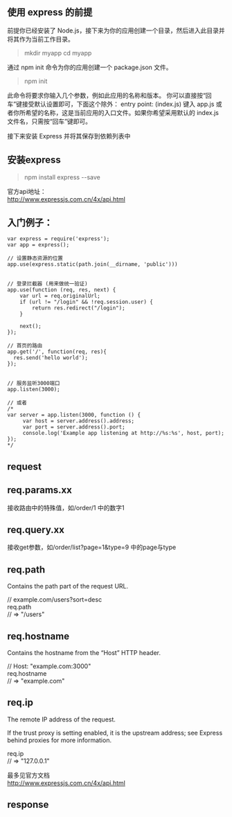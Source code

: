 
使用 express 的前提
--------------
前提你已经安装了 Node.js，接下来为你的应用创建一个目录，然后进入此目录并将其作为当前工作目录。  
> mkdir myapp
> cd myapp

通过 npm init 命令为你的应用创建一个 package.json 文件。 
> npm init

此命令将要求你输入几个参数，例如此应用的名称和版本。 你可以直接按“回车”键接受默认设置即可，下面这个除外：
entry point: (index.js)
键入 app.js 或者你所希望的名称，这是当前应用的入口文件。如果你希望采用默认的 index.js 文件名，只需按“回车”键即可。  
  

  
接下来安装 Express 并将其保存到依赖列表中

安装express
--------------
> npm install express --save
  
官方api地址：  
http://www.expressjs.com.cn/4x/api.html  



入门例子：
--------------
```nodejs
var express = require('express');
var app = express();

// 设置静态资源的位置
app.use(express.static(path.join(__dirname, 'public')))


// 登录拦截器 (用来做统一验证)
app.use(function (req, res, next) {
    var url = req.originalUrl;
    if (url != "/login" && !req.session.user) {
        return res.redirect("/login");
    }

    next();
});

// 首页的路由
app.get('/', function(req, res){
  res.send('hello world');
});


// 服务监听3000端口
app.listen(3000);

// 或者
/*
var server = app.listen(3000, function () {
     var host = server.address().address;
     var port = server.address().port;
     console.log('Example app listening at http://%s:%s', host, port);
}); 
*/
```
  
  
  
request
--------------

req.params.xx
---------------
接收路由中的特殊值，如/order/1 中的数字1  
  
  
req.query.xx
---------------
接收get参数，如/order/list?page=1&type=9 中的page与type  
  

req.path
---------------
Contains the path part of the request URL.  

// example.com/users?sort=desc  
req.path  
// => "/users"  


req.hostname
---------------
Contains the hostname from the “Host” HTTP header.  
  
// Host: "example.com:3000"  
req.hostname  
// => "example.com"  


req.ip  
---------------
The remote IP address of the request.  
  
If the trust proxy is setting enabled, it is the upstream address; see Express behind proxies for more information.  
  
req.ip  
// => "127.0.0.1"  


最多见官方文档  
http://www.expressjs.com.cn/4x/api.html    
  
  
response
--------------














